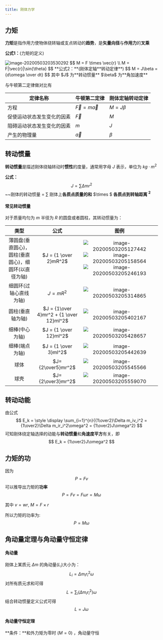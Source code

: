 ```yaml
---
title: 刚体力学
---
```


## 力矩

**力矩**是指作用力使物体绕转轴或支点转动的**趋势**，是**矢量向径**与**作用力**的**叉乘**

**公式1：**(力矩的定义)

<img src="../assets/images/image-20200503203530292.png" alt="image-20200503203530292"  />
$$
M = F \times \vec{r} \\
M = F|\vec{r}|\sin{\theta}
$$
**公式2：**(刚体定轴**转动定律**)
$$
M = J\beta = {d\omega \over dt}
$$
其中 $J$ 为**转动惯量** $\beta$ 为**角加速度**

与牛顿第二定律做对比有

| 定律名称                   | 牛顿第二定律        | 刚体定轴转动定律 |
| -------------------------- | ------------------- | ---------------- |
| 方程                       | $\vec F = m \vec a$ | $M=J\beta$       |
| 促使运动状态发生变化的因素 | $\vec F$            | $M$              |
| 阻碍运动状态发生变化的因素 | $m$                 | $J$              |
| 产生的物理量               | $\vec a$            | $\beta$          |



## 转动惯量

**转动惯量**是描述刚体绕轴转动时**惯性**的度量，通常用字母 $J$ 表示，单位为 $kg·m^{2}$

**公式：**
$$
J = \sum {\Delta m r^2}
$$
~~刚体的转动惯量 = $\sum$ 刚体上**各质点质量的和** $\times $ **各质点到转轴距离 $^2~~$**



#### 常见转动惯量

对于质量均匀为 $m$ 半径为 $R$ 的圆盘或者圆柱，其转动惯量为：

|                         类型                         |                  公式                   |                             图例                             |
| :--------------------------------------------------: | :-------------------------------------: | :----------------------------------------------------------: |
| 薄圆盘(垂直圆心)，圆柱(垂直圆心)，细圆环(以直径为轴) |          $J = {1 \over 2}mR^2$          | ![image-20200503205127442](../assets/images/image-20200503205127442.png)![image-20200503205158564](../assets/images/image-20200503205158564.png)![image-20200503205246193](../assets/images/image-20200503205246193.png) |
|                细圆环(过轴心直线为轴)                |               $J = mR^2$                | ![image-20200503205314865](../assets/images/image-20200503205314865.png) |
|                   圆柱(垂直轴为轴)                   | $J = {1\over 4}mr^2 + {1 \over 12}ml^2$ | ![image-20200503205402167](../assets/images/image-20200503205402167.png) |
|                    细棒(中心为轴)                    |         $J = {1 \over 12}ml^2$          | ![image-20200503205428657](../assets/images/image-20200503205428657.png) |
|                    细棒(端点为轴)                    |          $J = {1 \over 3}ml^2$          | ![image-20200503205442639](../assets/images/image-20200503205442639.png) |
|                         球体                         |            $J={2\over5}mr^2$            | ![image-20200503205545566](../assets/images/image-20200503205545566.png) |
|                         球壳                         |            $J={2\over3}mr^2$            | ![image-20200503205559070](../assets/images/image-20200503205559070.png) |



## 转动动能

由公式
$$
E_k = \style \display \sum_{i=1}^{n}{{1\over2}\Delta m_iv_i^2 = {1\over2}\Delta m_ir_i^2\omega^2 = {1\over2}J\omega^2}
$$
可知刚体绕定轴选择的动能与**转动惯量**和**角速度平方**有关，即
$$
E_k = {1\over2}J\omega^2
$$




## 力矩的功

因为
$$
P = Fv
$$
可以推导出力矩的**功率** 
$$
P = Fv =  F\omega r = M\omega
$$

其中 $v =wr$, $M = F \times r$

所以力矩的功率为:
$$
P = M \omega
$$


## 角动量定理与角动量守恒定律

#### 角动量

刚体上某质元 $\Delta m$ 的角动量($L_i$)大小为：
$$
L_i = \Delta m_ir^2_i\omega
$$
对所有质元求和可得
$$
L = \sum_{i} (\Delta m_ir_i^2)\omega
$$
结合转动惯量定义公式可得
$$
L = J\omega
$$

#### 角动量守恒定理

**条件：**和外力矩为零时 ($M =0$) ，角动量守恒